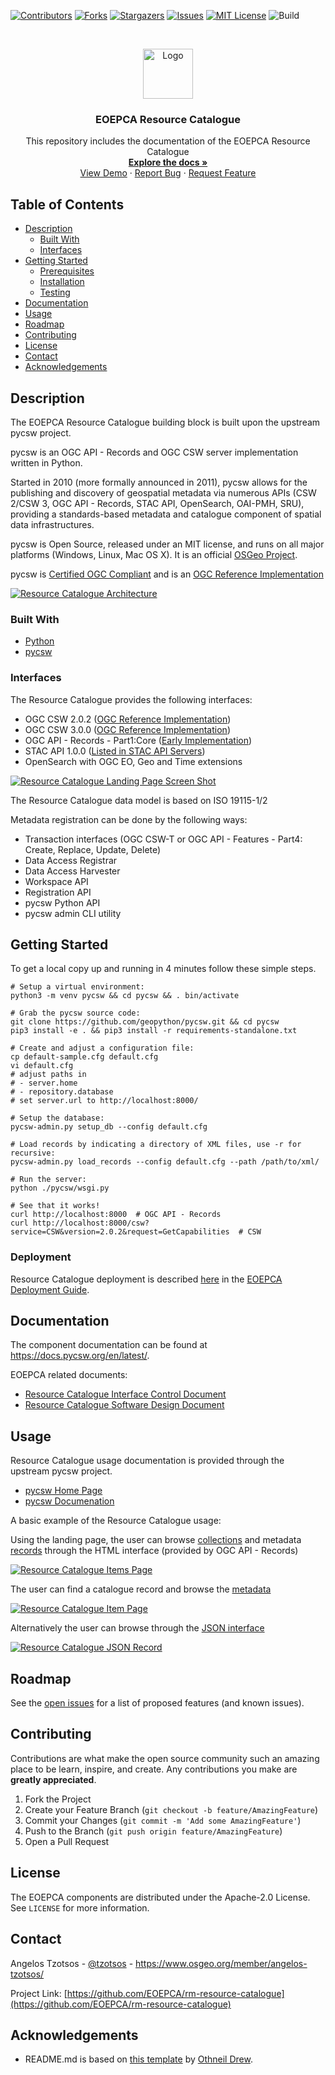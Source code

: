 <!--
***
*** To avoid retyping too much info. Do a search and replace for the following:
*** template-svce, twitter_handle, email
-->

<!-- PROJECT SHIELDS -->
<!--
*** See the bottom of this document for the declaration of the reference variables
*** for contributors-url, forks-url, etc. This is an optional, concise syntax you may use.
*** https://www.markdownguide.org/basic-syntax/#reference-style-links
-->

[![Contributors][contributors-shield]][contributors-url]
[![Forks][forks-shield]][forks-url]
[![Stargazers][stars-shield]][stars-url]
[![Issues][issues-shield]][issues-url]
[![MIT License][license-shield]][license-url]
![Build][build-shield]

<!-- PROJECT LOGO -->
<br />
<p align="center">
  <a href="https://github.com/EOEPCA/rm-resource-catalogue">
    <img src="images/logo.png" alt="Logo" width="80" height="80">
  </a>

  <h3 align="center">EOEPCA Resource Catalogue</h3>

  <p align="center">
    This repository includes the documentation of the EOEPCA Resource Catalogue
    <br />
    <a href="https://github.com/EOEPCA/rm-resource-catalogue/tree/readme#documentation"><strong>Explore the docs »</strong></a>
    <br />
    <a href="https://resource-catalogue.demo.eoepca.org/">View Demo</a>
    ·
    <a href="https://github.com/EOEPCA/rm-resource-catalogue/issues">Report Bug</a>
    ·
    <a href="https://github.com/EOEPCA/rm-resource-catalogue/issues">Request Feature</a>
  </p>
</p>

<!-- TABLE OF CONTENTS -->

## Table of Contents

- [Description](#description)
  - [Built With](#built-with)
  - [Interfaces](#interfaces)
- [Getting Started](#getting-started)
  - [Prerequisites](#prerequisites)
  - [Installation](#installation)
  - [Testing](#testing)
- [Documentation](#documentation)
- [Usage](#usage)
- [Roadmap](#roadmap)
- [Contributing](#contributing)
- [License](#license)
- [Contact](#contact)
- [Acknowledgements](#acknowledgements)

<!-- ABOUT THE PROJECT -->

## Description

The EOEPCA Resource Catalogue building block is built upon the upstream pycsw project.

pycsw is an OGC API - Records and OGC CSW server implementation written in Python. 

Started in 2010 (more formally announced in 2011), pycsw allows for the publishing and discovery of geospatial metadata via numerous APIs (CSW 2/CSW 3, OGC API - Records, STAC API, OpenSearch, OAI-PMH, SRU), providing a standards-based metadata and catalogue component of spatial data infrastructures. 

pycsw is Open Source, released under an MIT license, and runs on all major platforms (Windows, Linux, Mac OS X). It is an official [OSGeo Project](https://www.osgeo.org/projects/pycsw/).

pycsw is [Certified OGC Compliant](https://www.ogc.org/resources/product-details/?pid=1661) and is an [OGC Reference Implementation](https://demo.pycsw.org/)

[![Resource Catalogue Architecture][architecture]](https://resource-catalogue.demo.eoepca.org/)


### Built With

- [Python](https://www.python.org/)
- [pycsw](https://pycsw.org/)

### Interfaces

The Resource Catalogue provides the following interfaces:
* OGC CSW 2.0.2 ([OGC Reference Implementation](https://www.ogc.org/resources/product-details/?pid=1661))
* OGC CSW 3.0.0 ([OGC Reference Implementation](https://www.ogc.org/resources/product-details/?pid=1661))
* OGC API - Records - Part1:Core ([Early Implementation](https://github.com/opengeospatial/ogcapi-records/blob/master/implementations.md#pycsw))
* STAC API 1.0.0 ([Listed in STAC API Servers](https://stacspec.org/en/about/tools-resources/))
* OpenSearch with OGC EO, Geo and Time extensions

[![Resource Catalogue Landing Page Screen Shot][screenshot]](https://resource-catalogue.demo.eoepca.org/)

The Resource Catalogue data model is based on ISO 19115-1/2

Metadata registration can be done by the following ways:
* Transaction interfaces (OGC CSW-T or OGC API - Features - Part4: Create, Replace, Update, Delete)
* Data Access Registrar
* Data Access Harvester
* Workspace API
* Registration API
* pycsw Python API
* pycsw admin CLI utility

<!-- GETTING STARTED -->

## Getting Started

To get a local copy up and running in 4 minutes follow these simple steps.

    # Setup a virtual environment:
    python3 -m venv pycsw && cd pycsw && . bin/activate
        
    # Grab the pycsw source code:
    git clone https://github.com/geopython/pycsw.git && cd pycsw
    pip3 install -e . && pip3 install -r requirements-standalone.txt
        
    # Create and adjust a configuration file:
    cp default-sample.cfg default.cfg
    vi default.cfg
    # adjust paths in
    # - server.home
    # - repository.database
    # set server.url to http://localhost:8000/
        
    # Setup the database:
    pycsw-admin.py setup_db --config default.cfg
        
    # Load records by indicating a directory of XML files, use -r for recursive:
    pycsw-admin.py load_records --config default.cfg --path /path/to/xml/
        
    # Run the server:
    python ./pycsw/wsgi.py
        
    # See that it works!
    curl http://localhost:8000  # OGC API - Records      
    curl http://localhost:8000/csw?service=CSW&version=2.0.2&request=GetCapabilities  # CSW


### Deployment

Resource Catalogue deployment is described [here](https://deployment-guide.docs.eoepca.org/current/eoepca/resource-catalogue/) in the [EOEPCA Deployment Guide](https://deployment-guide.docs.eoepca.org/current/eoepca/resource-catalogue/).


## Documentation

The component documentation can be found at https://docs.pycsw.org/en/latest/.

EOEPCA related documents:
* [Resource Catalogue Interface Control Document](https://eoepca.github.io/rm-resource-catalogue/ICD/)
* [Resource Catalogue Software Design Document](https://eoepca.github.io/rm-resource-catalogue/SDD/)

<!-- USAGE EXAMPLES -->

## Usage

Resource Catalogue usage documentation is provided through the upstream pycsw project.

* [pycsw Home Page](https://pycsw.org/)
* [pycsw Documenation](https://docs.pycsw.org/en/latest/)

A basic example of the Resource Catalogue usage:

Using the landing page, the user can browse [collections](https://resource-catalogue.demo.eoepca.org/collections) and metadata [records](https://resource-catalogue.demo.eoepca.org/collections/metadata:main/items) through the HTML interface (provided by OGC API - Records)

[![Resource Catalogue Items Page][screenshot1]](https://resource-catalogue.demo.eoepca.org/collections/metadata:main/items)

The user can find a catalogue record and browse the [metadata](https://resource-catalogue.demo.eoepca.org/collections/metadata:main/items/S2A_MSIL1C_20190920T104021_N0208_R008_T31UFQ_20190920T111121.SAFE)

[![Resource Catalogue Item Page][screenshot2]](https://resource-catalogue.demo.eoepca.org/collections/metadata:main/items/S2A_MSIL1C_20190920T104021_N0208_R008_T31UFQ_20190920T111121.SAFE)

Alternatively the user can browse through the [JSON interface](https://resource-catalogue.demo.eoepca.org/collections/metadata:main/items?f=json)

[![Resource Catalogue JSON Record][screenshot3]](https://resource-catalogue.demo.eoepca.org/collections/metadata:main/items/S2A_MSIL1C_20190920T104021_N0208_R008_T31UFQ_20190920T111121.SAFE?f=json)

<!-- ROADMAP -->

## Roadmap

See the [open issues](https://github.com/geopython/pycsw/issues) for a list of proposed features (and known issues).

<!-- CONTRIBUTING -->

## Contributing

Contributions are what make the open source community such an amazing place to be learn, inspire, and create. Any contributions you make are **greatly appreciated**.

1. Fork the Project
2. Create your Feature Branch (`git checkout -b feature/AmazingFeature`)
3. Commit your Changes (`git commit -m 'Add some AmazingFeature'`)
4. Push to the Branch (`git push origin feature/AmazingFeature`)
5. Open a Pull Request

<!-- LICENSE -->

## License

The EOEPCA components are distributed under the Apache-2.0 License. See `LICENSE` for more information.

<!-- CONTACT -->

## Contact

Angelos Tzotsos - [@tzotsos](https://twitter.com/tzotsos) - https://www.osgeo.org/member/angelos-tzotsos/

Project Link: [https://github.com/EOEPCA/rm-resource-catalogue](https://github.com/EOEPCA/rm-resource-catalogue)

<!-- ACKNOWLEDGEMENTS -->

## Acknowledgements

- README.md is based on [this template](https://github.com/othneildrew/Best-README-Template) by [Othneil Drew](https://github.com/othneildrew).

<!-- MARKDOWN LINKS & IMAGES -->
<!-- https://www.markdownguide.org/basic-syntax/#reference-style-links -->

[contributors-shield]: https://img.shields.io/github/contributors/EOEPCA/rm-resource-catalogue.svg?style=flat-square
[contributors-url]: https://github.com/EOEPCA/rm-resource-catalogue/graphs/contributors
[forks-shield]: https://img.shields.io/github/forks/EOEPCA/rm-resource-catalogue.svg?style=flat-square
[forks-url]: https://github.com/EOEPCA/rm-resource-catalogue/network/members
[stars-shield]: https://img.shields.io/github/stars/EOEPCA/rm-resource-catalogue.svg?style=flat-square
[stars-url]: https://github.com/EOEPCA/rm-resource-catalogue/stargazers
[issues-shield]: https://img.shields.io/github/issues/EOEPCA/rm-resource-catalogue.svg?style=flat-square
[issues-url]: https://github.com/EOEPCA/rm-resource-catalogue/issues
[license-shield]: https://img.shields.io/github/license/EOEPCA/rm-resource-catalogue.svg?style=flat-square
[license-url]: https://github.com/EOEPCA/rm-resource-catalogue/blob/master/LICENSE
[build-shield]: https://www.travis-ci.com/EOEPCA/rm-resource-catalogue.svg?branch=master
[architecture]: images/resource_catalogue.png
[screenshot]: images/screenshot.png
[screenshot1]: images/screenshot1.png
[screenshot2]: images/screenshot2.png
[screenshot3]: images/screenshot3.png
